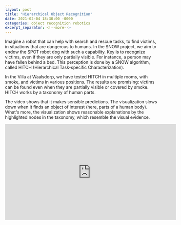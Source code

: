 ```yaml
---
layout: post
title: "Hierarchical Object Recognition"
date: 2021-02-04 18:30:00 -0000
categories: object recognition robotics
excerpt_separator: <!--more-->
---
```


Imagine a robot that can help with search and rescue tasks, to find victims, in situations that are dangerous to humans. In the SNOW project, we aim to endow the SPOT robot dog with such a capability. Key is to recognize victims, even if they are only partially visible. For instance, a person may have fallen behind a bed. This perception is done by a SNOW algorithm, called HITCH (Hierarchical Task-specific Characterization). 

<!--more-->

In the Villa at Waalsdorp, we have tested HITCH in multiple rooms, with smoke, and victims in various positions. The results are promising: victims can be found even when they are partially visible or covered by smoke. HITCH works by a taxonomy of human parts. 

The video shows that it makes sensible predictions. The visualization slows down when it finds an object of interest (here, parts of a human body). What's more, the visualization shows reasonable explanations by the highlighted nodes in the taxonomy, which resemble the visual evidence.

<iframe width="560" height="315" src="https://www.youtube.com/embed/GTc6Xh1ck5A" frameborder="0" allow="accelerometer; autoplay; clipboard-write; encrypted-media; gyroscope; picture-in-picture" allowfullscreen></iframe>
